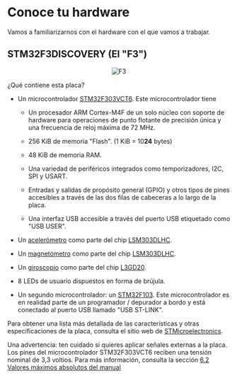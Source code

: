 # Conoce tu hardware

Vamos a familiarizarnos con el hardware con el que vamos a trabajar.

## STM32F3DISCOVERY (El "F3")

<p align="center">
<img title="F3" src="../assets/f3.jpg">
</p>

¿Qué contiene esta placa?

- Un microcontrolador [STM32F303VCT6](https://www.st.com/en/microcontrollers/stm32f303vc.html). Este microcontrolador tiene
  - Un procesador ARM Cortex-M4F de un solo núcleo con soporte de hardware para operaciones de punto flotante de precisión única y una frecuencia de reloj máxima de 72 MHz.

  - 256 KiB de memoria "Flash". (1 KiB = 10**24** bytes)

  - 48 KiB de memoria RAM.

  - Una variedad de periféricos integrados como temporizadores, I2C, SPI y USART.

  - Entradas y salidas de propósito general (GPIO) y otros tipos de pines accesibles a través de las dos filas de cabeceras a lo largo de la placa.
    
  - Una interfaz USB accesible a través del puerto USB etiquetado como "USB USER".

- Un [acelerómetro](https://es.wikipedia.org/wiki/Aceler%C3%B3metro) como parte del chip [LSM303DLHC](https://www.st.com/en/mems-and-sensors/lsm303dlhc.html).

- Un [magnetómetro](https://es.wikipedia.org/wiki/Magnet%C3%B3metro) como parte del chip [LSM303DLHC](https://www.st.com/en/mems-and-sensors/lsm303dlhc.html). 

- Un [giroscopio](https://es.wikipedia.org/wiki/Gir%C3%B3scopo) como parte del chip [L3GD20](https://www.pololu.com/file/0J563/L3GD20.pdf).

- 8 LEDs de usuario dispuestos en forma de brújula.

- Un segundo microcontrolador: un [STM32F103](https://www.st.com/en/microcontrollers/stm32f103cb.html). Este microcontrolador es en realidad parte de un programador / depurador a bordo y está conectado al puerto USB llamado "USB ST-LINK".


Para obtener una lista más detallada de las características y otras especificaciones de la placa, consulta el sitio web de [STMicroelectronics](https://www.st.com/en/evaluation-tools/stm32f3discovery.html).

Una advertencia: ten cuidado si quieres aplicar señales externas a la placa. Los pines del microcontrolador STM32F303VCT6 reciben una tensión nominal de 3,3 voltios. Para más información, consulta la sección [6.2 Valores máximos absolutos del manual](https://www.st.com/resource/en/datasheet/stm32f303vc.pdf)
